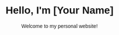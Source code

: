 <!DOCTYPE html>
<html>
<head>
  <title>My Personal Website</title>
  <style>
    body { font-family: Arial; text-align: center; margin-top: 50px; }
  </style>
</head>
<body>
  <h1>Hello, I'm [Your Name]</h1>
  <p>Welcome to my personal website!</p>
</body>
</html>
